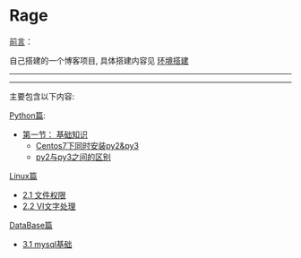 # Rage

[前言](./source/preface.md)：

自己搭建的一个博客项目, 具体搭建内容见 [环境搭建](./source/build_environment.md)

---
---

主要包含以下内容:

[Python篇](./source/Python/Python.rst):
- [第一节： 基础知识](./source/Python/BasicKnowledge/BasicKnowledge.rst)
   - [Centos7下同时安装py2&py3](./source/Python/BasicKnowledge/A01_01_centos7_install_py2&py3.md)
   - [py2与py3之间的区别](./source/Python/BasicKnowledge/A01_02_diff_py2&py3.md)

[Linux篇](./source/Linux/Linux.rst)
- [2.1 文件权限](./source/Linux/B01_FileAuthority.md)
- [2.2 VI文字处理](./source/Linux/B02_VI.md)

[DataBase篇](./source/DataBase/DataBase.rst)
- [3.1 mysql基础](./source/DataBase/C01_MysqlBasic.md)